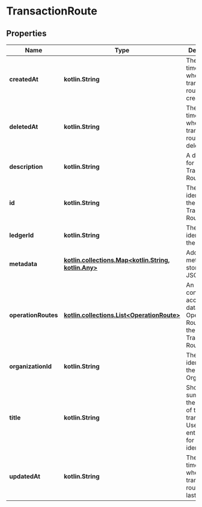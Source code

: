 
# TransactionRoute

## Properties
| Name | Type | Description | Notes |
| ------------ | ------------- | ------------- | ------------- |
| **createdAt** | **kotlin.String** | The timestamp when the transaction route was created. |  [optional] |
| **deletedAt** | **kotlin.String** | The timestamp when the transaction route was deleted. |  [optional] |
| **description** | **kotlin.String** | A description for the Transaction Route. |  [optional] |
| **id** | **kotlin.String** | The unique identifier of the Transaction Route. |  [optional] |
| **ledgerId** | **kotlin.String** | The unique identifier of the Ledger. |  [optional] |
| **metadata** | [**kotlin.collections.Map&lt;kotlin.String, kotlin.Any&gt;**](kotlin.Any.md) | Additional metadata stored as JSON |  [optional] |
| **operationRoutes** | [**kotlin.collections.List&lt;OperationRoute&gt;**](OperationRoute.md) | An object containing accounting data of Operation Routes from the Transaction Route. |  [optional] |
| **organizationId** | **kotlin.String** | The unique identifier of the Organization. |  [optional] |
| **title** | **kotlin.String** | Short text summarizing the purpose of the transaction. Used as an entry note for identification. |  [optional] |
| **updatedAt** | **kotlin.String** | The timestamp when the transaction route was last updated. |  [optional] |



